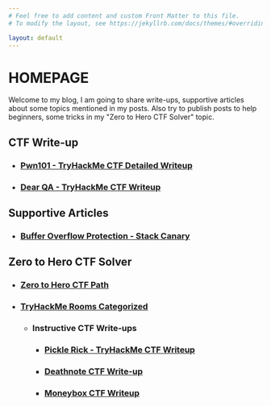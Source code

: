 ```yaml
---
# Feel free to add content and custom Front Matter to this file.
# To modify the layout, see https://jekyllrb.com/docs/themes/#overriding-theme-defaults

layout: default
---
```

# HOMEPAGE

Welcome to my blog, I am going to share write-ups, supportive articles about some topics mentioned in my posts. Also try to publish posts to help beginners, some tricks in my "Zero to Hero CTF Solver" topic.

## CTF Write-up

*   ### [Pwn101 - TryHackMe CTF Detailed Writeup](/Pwn101-TryHackMe-CTF-Writeup)

*   ### [Dear QA - TryHackMe CTF Writeup](/Dear-QA-TryHackMe-CTF-Writeup)

## Supportive Articles

*   ### [Buffer Overflow Protection - Stack Canary](/Buffer-Overflow-Protection-Stack-Canary)

## Zero to Hero CTF Solver

*   ### [Zero to Hero CTF Path](https://docs.google.com/spreadsheets/d/1t2Yd7NIgrYfwUfkG8yhggPkiFqvBnUUsh6vd22ymPnA/edit?usp=sharing)
*   ### [TryHackMe Rooms Categorized](https://sm4rty.medium.com/free-350-tryhackme-rooms-f3b7b2954b8d)

    *   ### Instructive CTF Write-ups
        * ### [Pickle Rick - TryHackMe CTF Writeup](/Pickle-Rick-TryHackMe-CTF-Writeup/)
        * ### [Deathnote CTF Write-up](/Deathnote-CTF-Writeup/)
        * ### [Moneybox CTF Writeup](/Moneybox-CTF-Writeup/)